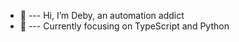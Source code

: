- 👋  --- Hi, I’m Deby, an automation addict
- 🌱  --- Currently focusing on TypeScript and Python

<!---
debyauto/debyauto is a ✨ special ✨ repository because its `README.md` (this file) appears on your GitHub profile.
You can click the Preview link to take a look at your changes.
--->

